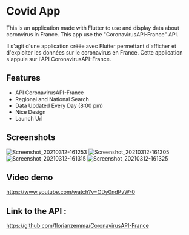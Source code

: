 # Covid App

This is an application made with Flutter to use and display data about coronvirus in France.
This app use the "CoronavirusAPI-France" API.

Il s'agit d'une application créée avec Flutter permettant d'afficher et d'exploiter les données sur le coronavirus en France.
Cette application s'appuie sur l'API CoronavirusAPI-France.

## Features

- API CoronavirusAPI-France
- Regional and National Search
- Data Updated Every Day (8:00 pm)
- Nice Design
- Launch Url

## Screenshots

![Screenshot_20210312-161253](https://user-images.githubusercontent.com/61854420/110963180-0f2b8780-8352-11eb-9aa9-2cb523c3d390.jpg)
![Screenshot_20210312-161305](https://user-images.githubusercontent.com/61854420/110963212-194d8600-8352-11eb-8444-71a280c2b813.jpg)
![Screenshot_20210312-161315](https://user-images.githubusercontent.com/61854420/110963214-19e61c80-8352-11eb-9a80-e51215fceaad.jpg)
![Screenshot_20210312-161325](https://user-images.githubusercontent.com/61854420/110963218-1a7eb300-8352-11eb-8070-e1f0da7e37cf.jpg)


## Video demo

https://www.youtube.com/watch?v=ODy0ndPvW-0

## Link to the API :

https://github.com/florianzemma/CoronavirusAPI-France



